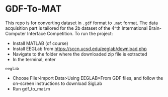 # GDF-To-MAT
This repo is for converting dataset in `.gdf` format to `.mat` format. The data acquisition part is tailored for the 2b dataset of the 4^th International Brain-Computer Interface Competition.
To run the project:
 - Install MATLAB (of course)
 - Install EEGLab from https://sccn.ucsd.edu/eeglab/download.php
 - Navigate to the folder where the downloaded zip file is extracted
 - In the terminal, enter
```
eeglab
```
 - Choose File>Import Data>Using EEGLAB>From GDF files, and follow the on-screen instructions to download SigLab
 - Run gdf_to_mat.m
